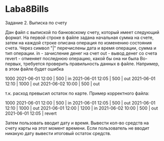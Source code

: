# Laba8Bills
Задание 2. Выписка по счету

Дан файл с выпиской по банковскому счету, который имеет следующий формат. На первой строке в файле задана начальная сумма на счете, затем на каждой строке описана операция по изменению состояния счета. Через символ "|" перечислены дата и время операции, сумма и тип операции. in - зачисление денег на счет out - вывод денег со счета revert - отменяет последнюю операцию, какой бы она ни была
Во-первых, требуется проверить правильность данных в файле. Например, в этом файле будет ошибка

1000
2021-06-01 12:00 | 500 | in
2021-06-01 12:05 | 500 | out
2021-06-01 12:10 | 1000 | out
2021-06-02 10:00 | 500 | out  


т.к. расход превысил остаток по карте. Пример корректного файла:

1000
2021-06-01 12:00 | 500 | in
2021-06-01 12:05 | 500 | out
2021-06-01 12:10 | 1000 | out
2021-06-01 12:00 | 1200 | in
2021-06-02 10:00 | 500 | out
2021-06-01 12:05 | revert


Затем пользовать вводит дату и время. Вывести кол-во средств на счету карты на этот момент времени. Если пользователь не вводит никакую дату вывести итоговый остаток средств.

